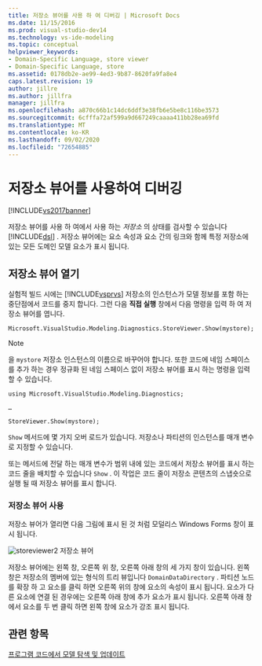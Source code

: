 ```yaml
---
title: 저장소 뷰어를 사용 하 여 디버깅 | Microsoft Docs
ms.date: 11/15/2016
ms.prod: visual-studio-dev14
ms.technology: vs-ide-modeling
ms.topic: conceptual
helpviewer_keywords:
- Domain-Specific Language, store viewer
- Domain-Specific Language, store
ms.assetid: 0178db2e-ae99-4ed3-9b87-8620fa9fa8e4
caps.latest.revision: 19
author: jillre
ms.author: jillfra
manager: jillfra
ms.openlocfilehash: a870c66b1c14dc6ddf3e38fb6e5be8c116be3573
ms.sourcegitcommit: 6cfffa72af599a9d667249caaaa411bb28ea69fd
ms.translationtype: MT
ms.contentlocale: ko-KR
ms.lasthandoff: 09/02/2020
ms.locfileid: "72654885"
---
```

# <a name="debugging-by-using-the-store-viewer"></a>저장소 뷰어를 사용하여 디버깅
[!INCLUDE[vs2017banner](../includes/vs2017banner.md)]

저장소 뷰어를 사용 하 여에서 사용 하는 *저장소* 의 상태를 검사할 수 있습니다 [!INCLUDE[dsl](../includes/dsl-md.md)] . 저장소 뷰어에는 요소 속성과 요소 간의 링크와 함께 특정 저장소에 있는 모든 도메인 모델 요소가 표시 됩니다.

## <a name="opening-store-viewer"></a>저장소 뷰어 열기
 실험적 빌드 시에는 [!INCLUDE[vsprvs](../includes/vsprvs-md.md)] 저장소의 인스턴스가 모델 정보를 포함 하는 중단점에서 코드를 중지 합니다. 그런 다음 **직접 실행** 창에서 다음 명령을 입력 하 여 저장소 뷰어를 엽니다.

```
Microsoft.VisualStudio.Modeling.Diagnostics.StoreViewer.Show(mystore);
```

> [!NOTE]
> 을 `mystore` 저장소 인스턴스의 이름으로 바꾸어야 합니다. 또한 코드에 네임 스페이스를 추가 하는 경우 정규화 된 네임 스페이스 없이 저장소 뷰어를 표시 하는 명령을 입력할 수 있습니다.
>
> `using Microsoft.VisualStudio.Modeling.Diagnostics;`
>
> `…`
>
> `StoreViewer.Show(mystore);`

 `Show` 메서드에 몇 가지 오버 로드가 있습니다. 저장소나 파티션의 인스턴스를 매개 변수로 지정할 수 있습니다.

 또는 메서드에 전달 하는 매개 변수가 범위 내에 있는 코드에서 저장소 뷰어를 표시 하는 코드 줄을 배치할 수 있습니다 `Show` . 이 작업은 코드 줄이 저장소 콘텐츠의 스냅숏으로 실행 될 때 저장소 뷰어를 표시 합니다.

### <a name="using-store-viewer"></a>저장소 뷰어 사용
 저장소 뷰어가 열리면 다음 그림에 표시 된 것 처럼 모덜리스 Windows Forms 창이 표시 됩니다.

 ![](../modeling/media/storeviewer2.png "storeviewer2") 저장소 뷰어

 저장소 뷰어에는 왼쪽 창, 오른쪽 위 창, 오른쪽 아래 창의 세 가지 창이 있습니다. 왼쪽 창은 저장소의 멤버에 있는 형식의 트리 뷰입니다 `DomainDataDirectory` . 파티션 노드를 확장 하 고 요소를 클릭 하면 오른쪽 위의 창에 요소의 속성이 표시 됩니다. 요소가 다른 요소에 연결 된 경우에는 오른쪽 아래 창에 추가 요소가 표시 됩니다. 오른쪽 아래 창에서 요소를 두 번 클릭 하면 왼쪽 창에 요소가 강조 표시 됩니다.

## <a name="see-also"></a>관련 항목
 [프로그램 코드에서 모델 탐색 및 업데이트](../modeling/navigating-and-updating-a-model-in-program-code.md)
